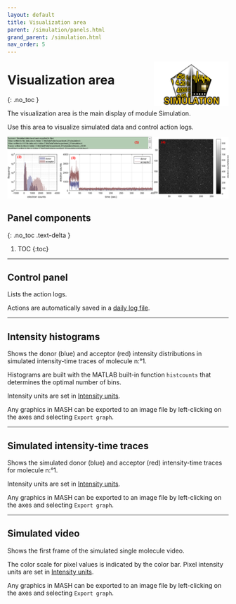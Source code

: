 ```yaml
---
layout: default
title: Visualization area
parent: /simulation/panels.html
grand_parent: /simulation.html
nav_order: 5
---
```


<img src="../../assets/images/logos/logo-simulation_400px.png" width="170" style="float:right; margin-left: 15px;"/>

# Visualization area
{: .no_toc }

The visualization area is the main display of module Simulation. 

Use this area to visualize simulated data and control action logs.

<a class="plain" href="../../assets/images/gui/sim-area-visualization.png"><img src="../../assets/images/gui/sim-area-visualization.png" /></a>

## Panel components
{: .no_toc .text-delta }

1. TOC
{:toc}


---

## Control panel 

Lists the action logs. 

Actions are automatically saved in a 
[daily log file](../../output-files/log-daily-logs.html).


---

## Intensity histograms

Shows the donor (blue) and acceptor (red) intensity distributions in simulated intensity-time traces of molecule n:°1. 

Histograms are built with the MATLAB built-in function `histcounts` that determines the optimal number of bins.

Intensity units are set in 
[Intensity units](panel-export-options.html#intensity-units).

Any graphics in MASH can be exported to an image file by left-clicking on the axes and selecting `Export graph`.

---


## Simulated intensity-time traces

Shows the simulated donor (blue) and acceptor (red) intensity-time traces for molecule n:°1. 

Intensity units are set in 
[Intensity units](panel-export-options.html#intensity-units).

Any graphics in MASH can be exported to an image file by left-clicking on the axes and selecting `Export graph`.

---


## Simulated video

Shows the first frame of the simulated single molecule video. 

The color scale for pixel values is indicated by the color bar. Pixel intensity units are set in 
[Intensity units](panel-export-options.html#intensity-units).

Any graphics in MASH can be exported to an image file by left-clicking on the axes and selecting `Export graph`.
